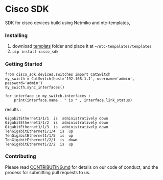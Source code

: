 # Cisco SDK

SDK for cisco devices build using Netmiko and ntc-templates,

### Installing
 1) download [templats](https://github.com/Ali-aqrabawi/cisco_sdk) folder and place it
 at `~/ntc-tempalates/templates`
  2) `pip install cisco_sdk`

### Getting Started
    from cisco_sdk.devices.switches import CatSwitch
    my_swicth = CatSwitch(host='192.168.1.1', username='admin', password='admin')
    my_swicth.sync_interfaces()

    for interface in my_switch.interfaces :
        print(interface.name , " is " , interface.link_status)

results :

    GigabitEthernet1/1/1  is  administratively down
    GigabitEthernet1/1/2  is  administratively down
    GigabitEthernet1/1/3  is  administratively down
    TenGigabitEthernet1/1/4  is  up
    TenGigabitEthernet1/1/5  is  up
    TenGigabitEthernet1/2/1  is  down
    TenGigabitEthernet1/2/2  is  up

### Contributing

Please read [CONTRIBUTING.md](https://github.com/Ali-aqrabawi/cisco_sdk/blob/master/CONTRIBUTION.md)  for details on our code of conduct, and the process for submitting pull requests to us.